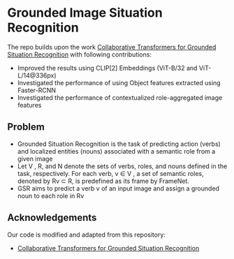 # Grounded Image Situation Recognition
The repo builds upon the work [Collaborative Transformers for Grounded Situation Recognition](https://arxiv.org/abs/2203.16518) with following contributions:
- Improved the results using CLIP[2] Embeddings (ViT-B/32 and ViT-L/14@336px)
- Investigated the performance of using Object features extracted using Faster-RCNN
- Investigated the performance of contextualized role-aggregated image features
  
## Problem
- Grounded Situation Recognition is the task of predicting action (verbs) and localized entities (nouns) associated with a semantic role from a given image
- Let V , R, and N denote the sets of verbs, roles, and nouns defined in the task, respectively. For each verb, v ∈ V , a set of semantic roles, denoted by Rv ⊂ R, is predefined as its frame by FrameNet. ​
- GSR aims to predict a verb v of an input image and assign a grounded noun to each role in Rv

## Acknowledgements
Our code is modified and adapted from this repository:
- [Collaborative Transformers for Grounded Situation Recognition](https://github.com/jhcho99/CoFormer)          

